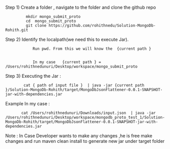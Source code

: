 
Step 1)      Create a folder 	, navigate to the folder and clone the github repo

             mkdir mongo_submit_proto   
             cd  mongo_submit_proto
             git clone https://github.com/rohithnedu/Solution-MongoDb-Rohith.git




Step 2)     Identify the localpath(we need this to execute Jar).


                Run pwd. From this we will know the  {current path }


                In my case   {current path } =  /Users/rohithnedunuri/Desktop/workspace/mongo_submit_proto



Step 3)      Executing the Jar :
		

            cat { path of input file }  | java -jar {current path }/Solution-MongoDb-Rohith/target/MongoDbJsonFlattener-0.0.1-SNAPSHOT-jar-with-dependencies.jar


Example In my case :

           cat /Users/rohithnedunuri/Downloads/input.json  | java -jar /Users/rohithnedunuri/Desktop/workspace/mongodb_proto_test_1/Solution-MongoDb-Rohith/target/MongoDbJsonFlattener-0.0.1-SNAPSHOT-jar-with-dependencies.jar

Note :
In Case Developer wants to make any changes ,he is free make changes and run maven clean install to generate new jar under target folder
